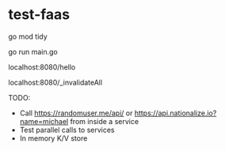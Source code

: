 # test-faas

go mod tidy

go run main.go

localhost:8080/hello

localhost:8080/_invalidateAll

TODO:
- Call https://randomuser.me/api/ or https://api.nationalize.io?name=michael from inside a service
- Test parallel calls to services
- In memory K/V store
